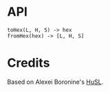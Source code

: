 # API

```
toHex(L, H, S) -> hex
fromHex(hex) -> [L, H, S]
```

# Credits

Based on Alexei Boronine's [HuSL](http://www.boronine.com/husl/).
